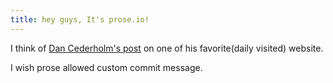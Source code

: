 ```yaml
---
title: hey guys, It's prose.io!
---
```


I think of [Dan Cederholm's post](http://simplebits.com/notebook/2013/02/16/food-for-thought/) on one of his favorite(daily visited) website.

I wish prose allowed custom commit message.

